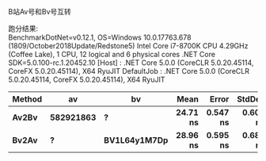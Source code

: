 B站Av号和Bv号互转

跑分结果:  
BenchmarkDotNet=v0.12.1, OS=Windows 10.0.17763.678 (1809/October2018Update/Redstone5)
Intel Core i7-8700K CPU 4.29GHz (Coffee Lake), 1 CPU, 12 logical and 6 physical cores
.NET Core SDK=5.0.100-rc.1.20452.10
  [Host]     : .NET Core 5.0.0 (CoreCLR 5.0.20.45114, CoreFX 5.0.20.45114), X64 RyuJIT
  DefaultJob : .NET Core 5.0.0 (CoreCLR 5.0.20.45114, CoreFX 5.0.20.45114), X64 RyuJIT

| Method |        av |           bv |     Mean |    Error |   StdDev |
|------- |---------- |------------- |---------:|---------:|---------:|
|  **Av2Bv** | **582921863** |            **?** | **24.71 ns** | **0.547 ns** | **0.608 ns** |
|  **Bv2Av** |         **?** | **BV1L64y1M7Dp** | **28.96 ns** | **0.595 ns** | **0.685 ns** |
